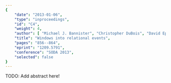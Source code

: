 ```yaml
---
{
    "date": "2013-01-06",
    "type": "inproceedings",
    "id": "C4",
    "weight": 4,
    "author": [ "Michael J. Bannister", "Christopher DuBois", "David Eppstein", "Padhraic Smyth" ],
    "title": "Windows into relational events",
    "pages": "856--864",
    "eprint": "1209.5791",
    "conference": "SODA 2013",
    "selected": false
}
---
```


TODO: Add abstract here!

